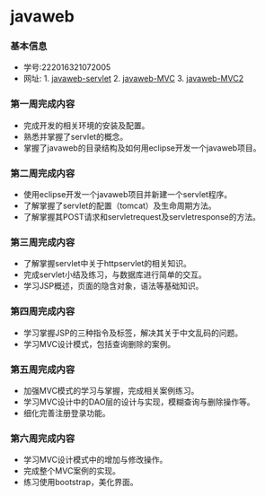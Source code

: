 # javaweb


### 基本信息
* 学号:222016321072005
* 网址: 1. [javaweb-servlet](http://120.79.68.168:8081/test/index.html)
        2. [javaweb-MVC](http://120.79.68.168:8081/MVC_1/test.jsp)
        3. [javaweb-MVC2](http://120.79.68.168:8081/MVC_2/index.jsp)

### 第一周完成内容
* 完成开发的相关环境的安装及配置。
* 熟悉并掌握了servlet的概念。
* 掌握了javaweb的目录结构及如何用eclipse开发一个javaweb项目。

### 第二周完成内容
* 使用eclipse开发一个javaweb项目并新建一个servlet程序。
* 了解掌握了servlet的配置（tomcat）及生命周期方法。
* 了解掌握其POST请求和servletrequest及servletresponse的方法。

### 第三周完成内容
* 了解掌握servlet中关于httpservlet的相关知识。
* 完成servlet小结及练习，与数据库进行简单的交互。
* 学习JSP概述，页面的隐含对象，语法等基础知识。

### 第四周完成内容
* 学习掌握JSP的三种指令及标签，解决其关于中文乱码的问题。
* 学习MVC设计模式，包括查询删除的案例。

### 第五周完成内容
* 加强MVC模式的学习与掌握，完成相关案例练习。
* 学习MVC设计中的DAO层的设计与实现，模糊查询与删除操作等。
* 细化完善注册登录功能。

### 第六周完成内容
* 学习MVC设计模式中的增加与修改操作。
* 完成整个MVC案例的实现。
* 练习使用bootstrap，美化界面。

